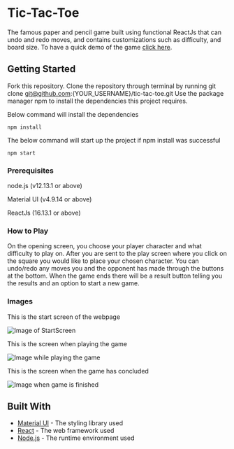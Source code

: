 # Tic-Tac-Toe

The famous paper and pencil game built using functional ReactJs that can undo and redo moves, and contains customizations such as difficulty, and board size. To have a quick demo of the game [click here](https://justinso1.github.io/tic-tac-toe/).

## Getting Started
Fork this repository.
Clone the repository through terminal by running git clone git@github.com:{YOUR_USERNAME}/tic-tac-toe.git
Use the package manager npm to install the dependencies this project requires.

Below command will install the dependencies
```
npm install
```
The below command will start up the project if npm install was successful 

```npm start```
### Prerequisites

node.js (v12.13.1 or above)

Material UI (v4.9.14 or above)

ReactJs (16.13.1 or above)

### How to Play
On the opening screen, you choose your player character and what difficulty to play on. After you are sent to the play screen where you click on the square you would like to place your chosen character. You can undo/redo any moves you and the opponent has made through the buttons at the bottom. When the game ends there will be a result button telling you the results and an option to start a new game.


### Images
This is the start screen of the webpage

![Image of StartScreen](/docs/images/StartScreen.png)

This is the screen when playing the game

![Image while playing the game](/docs/images/PlayingImg.png)

This is the screen when the game has concluded

![Image when game is finished](/docs/images/EndScreen.png)

## Built With

* [Material UI](https://material-ui.com/) - The styling library used
* [React](https://reactjs.org/) - The web framework used
* [Node.js](https://nodejs.org/en/) - The runtime environment used
